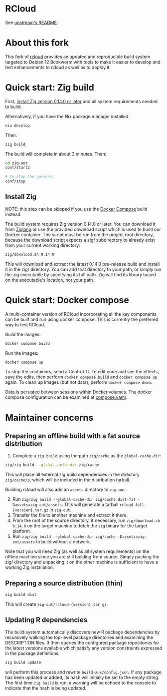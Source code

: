 # RCloud

See [upstream's README](README-upstream.md).

# About this fork

This fork of [rcloud](https://github.com/att/rcloud) provides an
updated and reproducible build system targeted to Debian 12 Bookworm
with tools to make it easier to develop and test enhancements to
rcloud as well as to deploy it.

# Quick start: Zig build

First, [install Zig version 0.14.0 or later](#install-zig) and all
system requirements needed to build.

Alternatively, if you have the Nix package manager installed:

```sh
nix develop
```

Then:

```sh
zig build
```

The build will complete in about 3 minutes. Then:

```sh
cd zig-out
conf/start2

# to stop the servers:
conf/stop
```

## Install Zig

NOTE: this step can be skipped if you use the [Docker Compose](#quick-start-docker-compose) build
instead.

The build system requires Zig version 0.14.0 or later. You can
download it from [Ziglang](https://ziglang.org/) or use the provided
download script which is used to build our Docker container.
The script must be run from the project root directory, because the
download script expects a zig/ subdirectory to already exist from
your current working directory:

```sh
zig/download.sh 0.14.0
```

This will download and extract the latest 0.14.0 pre-release build and
install it in the zig/ directory. You can add that directory to your
path, or simply run the zig executable by specifying its full path.
Zig will find its library based on the executable's location, not your
path.

# Quick start: Docker compose

A multi-container version of RCloud incorporating all the key
components can be built and run using docker compose. This is
currently the preferred way to test RCloud.

Build the images:

```sh
docker compose build
```

Run the images:

```sh
docker compose up
```

To stop the containers, send a Control-C. To edit code and see the
effects, save the edits, then perform `docker compose build` and
`docker compose up` again. To clean up images (but not data), perform
`docker compose down`.

Data is persisted between sessions within Docker volumes. The docker
compose configuration can be examined at [compose.yaml](./compose.yaml).



# Maintainer concerns

## Preparing an offline build with a fat source distribution

1. Complete a `zig build` using the path `zig/cache` as the
   `global-cache-dir`:
```sh
zig/zig build --global-cache-dir zig/cache
```
   This will place all external zig build dependencies in the
   directory `zig/cache/p`, which will be included in the distribution
   tarball.

   Building rcloud will also add an `assets` directory to `zig-out`.

2. Run `zig/zig build --global-cache-dir zig/cache dist-fat -Dassets=zig-out/assets`. This will
   generate a tarball `rcloud-full-{version}.tar.gz` in `zig-out`.
1. Transfer the file to another machine and extract it there.
1. From the root of the source directory, if necessary, run
   `zig/download.sh 0.14.0` on the target machine to fetch the `zig`
   binary for the target platform.
1. Run `zig/zig build --global-cache-dir zig/cache -Dassets=zig-out/assets` to build without a network.

Note that you will need Zig (as well as all system requirements) on
the offline machine since you are still building from source. Simply
packing the zig/ directory and unpacking it on the other machine is
sufficient to have a working Zig installation.

## Preparing a source distribution (thin)

```sh
zig build dist
```

This will create `zig-out/rcloud-{version}.tar.gz`.

## Updating R dependencies

The build system automatically discovers new R package dependencies by
recursively walking the top-level package directories and examining
the DESCRIPTION files. It then queries the configured package
repositories for the latest versions available which satisfy any
version constraints expressed in the package definitions.

```sh
zig build update
```

will perform this process and rewrite `build-aux/config.json`. If any
package has been updated or added, its hash will initially be set to
the empty string. The first time `zig build` is run, a warning will be
echoed to the console to indicate that the hash is being updated.


<!--
LocalWords:  RCloud md rcloud Zig zig Ziglang dist Dassets gz npm
LocalWords:  aux RCloud's Vendored rcloud's json debian Podman
LocalWords:  Dockerfile devcontainer rserve conf
-->
